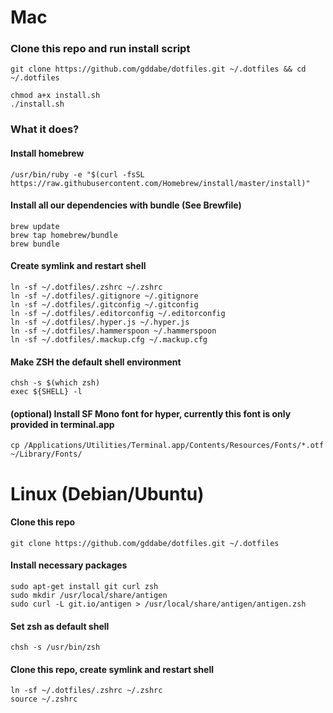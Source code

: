 # Mac

### Clone this repo and run install script

```
git clone https://github.com/gddabe/dotfiles.git ~/.dotfiles && cd ~/.dotfiles

chmod a+x install.sh
./install.sh
```

### What it does?

#### Install homebrew

```
/usr/bin/ruby -e "$(curl -fsSL https://raw.githubusercontent.com/Homebrew/install/master/install)"
```

#### Install all our dependencies with bundle (See Brewfile)

```
brew update
brew tap homebrew/bundle
brew bundle
```

#### Create symlink and restart shell

```
ln -sf ~/.dotfiles/.zshrc ~/.zshrc
ln -sf ~/.dotfiles/.gitignore ~/.gitignore
ln -sf ~/.dotfiles/.gitconfig ~/.gitconfig
ln -sf ~/.dotfiles/.editorconfig ~/.editorconfig
ln -sf ~/.dotfiles/.hyper.js ~/.hyper.js
ln -sf ~/.dotfiles/.hammerspoon ~/.hammerspoon
ln -sf ~/.dotfiles/.mackup.cfg ~/.mackup.cfg
```

#### Make ZSH the default shell environment

```
chsh -s $(which zsh)
exec ${SHELL} -l
```

#### (optional) Install SF Mono font for hyper, currently this font is only provided in terminal.app

```
cp /Applications/Utilities/Terminal.app/Contents/Resources/Fonts/*.otf ~/Library/Fonts/
```

# Linux (Debian/Ubuntu)

#### Clone this repo

```
git clone https://github.com/gddabe/dotfiles.git ~/.dotfiles
```

#### Install necessary packages

```
sudo apt-get install git curl zsh
sudo mkdir /usr/local/share/antigen
sudo curl -L git.io/antigen > /usr/local/share/antigen/antigen.zsh
```

#### Set zsh as default shell

```
chsh -s /usr/bin/zsh
```

#### Clone this repo, create symlink and restart shell

```
ln -sf ~/.dotfiles/.zshrc ~/.zshrc
source ~/.zshrc
```
